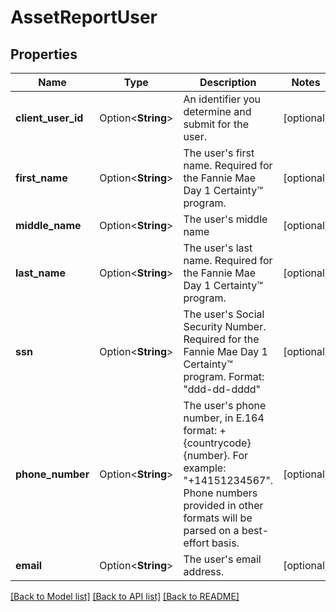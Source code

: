 # AssetReportUser

## Properties

Name | Type | Description | Notes
------------ | ------------- | ------------- | -------------
**client_user_id** | Option<**String**> | An identifier you determine and submit for the user. | [optional]
**first_name** | Option<**String**> | The user's first name. Required for the Fannie Mae Day 1 Certainty™ program. | [optional]
**middle_name** | Option<**String**> | The user's middle name | [optional]
**last_name** | Option<**String**> | The user's last name.  Required for the Fannie Mae Day 1 Certainty™ program. | [optional]
**ssn** | Option<**String**> | The user's Social Security Number. Required for the Fannie Mae Day 1 Certainty™ program.  Format: \"ddd-dd-dddd\" | [optional]
**phone_number** | Option<**String**> | The user's phone number, in E.164 format: +{countrycode}{number}. For example: \"+14151234567\". Phone numbers provided in other formats will be parsed on a best-effort basis. | [optional]
**email** | Option<**String**> | The user's email address. | [optional]

[[Back to Model list]](../README.md#documentation-for-models) [[Back to API list]](../README.md#documentation-for-api-endpoints) [[Back to README]](../README.md)


